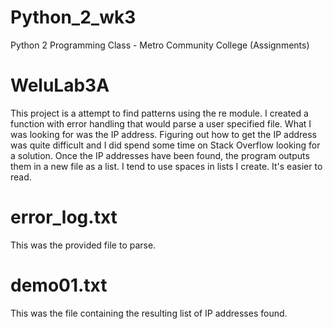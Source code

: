 # Python_2_wk3
Python 2 Programming Class - Metro Community College (Assignments) 

# WeluLab3A
This project is a attempt to find patterns using the re module. I created a function with error handling that would parse a user specified file. What I was looking for
was the IP address. Figuring out how to get the IP address was quite difficult and I did spend some time on Stack Overflow looking for a solution. Once the IP 
addresses have been found, the program outputs them in a new file as a list. I tend to use spaces in lists I create. It's easier to read. 

# error_log.txt
This was the provided file to parse. 

# demo01.txt
This was the file containing the resulting list of IP addresses found. 